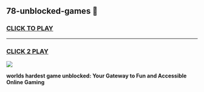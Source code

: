 
## 78-unblocked-games 👋
<h3>
<a href="https://premium.freeplayer.one?title=78-unblocked-games&ref=14F">CLICK TO PLAY</a></h3>
<hr>

<h3>
<a href="https://premium.freeplayer.one?title=78-unblocked-games&ref=14F">CLICK 2 PLAY</a>
  
</h3>

<a href="https://premium.freeplayer.one?title=78-unblocked-games&ref=12F/"><img src="https://clearcache.store/games.png"></a>


**worlds hardest game unblocked: Your Gateway to Fun and Accessible Online Gaming**
